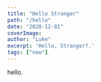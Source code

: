 ```yaml
---
title: "Hello Stranger"
path: "/hello"
date: "2020-12-01"
coverImage: 
author: "Luke"
excerpt: 'Hello, Stranger?.'
tags: ["new"]
---
```


hello.
